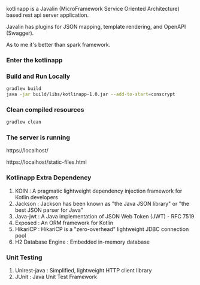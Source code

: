 
kotlinapp is a Javalin (MicroFramework Service Oriented Architecture) based rest api server application.

Javalin has plugins for JSON mapping, template rendering, and OpenAPI (Swagger).

As to me it's better than spark framework.

### Enter the kotlinapp

### Build and Run Locally

```bash
gradlew build
java -jar build/libs/kotlinapp-1.0.jar --add-to-start=conscrypt
```
### Clean compiled resources

```bash
gradlew clean
```

### The server is running

https://localhost/

https://localhost/static-files.html

### Kotlinapp Extra Dependency

1. KOIN : A pragmatic lightweight dependency injection framework for Kotlin developers
2. Jackson : Jackson has been known as "the Java JSON library" or "the best JSON parser for Java"
3. Java-jwt : A Java implementation of JSON Web Token (JWT) - RFC 7519
4. Exposed : An ORM framework for Kotlin
5. HikariCP : HikariCP is a "zero-overhead" lightweight JDBC connection pool
6. H2 Database Engine : Embedded in-memory database

### Unit Testing
1. Unirest-java : Simplified, lightweight HTTP client library
2. JUnit : Java Unit Test Framework


